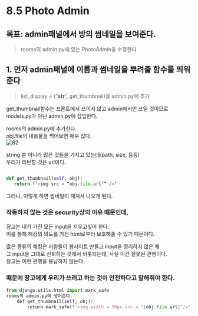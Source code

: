 # 8.5 Photo Admin

## 목표: admin패널에서 방의 썸네일을 보여준다.

> rooms의 admin.py에 있는 PhotoAdmin을 수정한다

## 1. 먼저 admin패널에 이름과 썸네일을 뿌려줄 함수를 띄워준다  
>list_display = (“**str**”, get_thumbnail)을 admin.py에 추가

get_thumbnail함수는 프론트에서 쓰이지 않고 admin에서만 쓰일 것이므로 models.py가 아닌 admin.py에 삽입한다.

rooms의 admin.py에 추가한다.   
obj.file의 내용물을 찍어보면 매우 많다.   
![82](https://user-images.githubusercontent.com/59404684/90955470-9c8fb300-e4b8-11ea-8da8-ff9c751bc221.PNG)

string 뿐 아니라 많은 것들을 가지고 있는데(path, size, 등등)  
우리가 리턴할 것은 url이다.  
  
```python

def get_thumbnail(self, obj):
   return f‘<img src = “obj.file.url’” />’
```  
  
그러나, 이렇게 하면 썸네일이 깨져서 나오게 된다.  

### 작동하지 않는 것은 security상의 이유 때문인데,   

장고는 내가 가진 모든 input을 지우고싶어 한다.  
이를 통해 해킹의 의도를 가진 html로부터 보호해줄 수 있기 때문이다.

많은 종류의 해킹은 사람들이 웹사이트 만들고 input을 정리하지 않은 채  
그 input을 그대로 신뢰하는 것에서 비롯되는데, 사실 이건 잘못된 관행이다.  
장고는 이런 관행을 용납하지 않는다.  

### 때문에 장고에게 우리가 쓰려고 하는 것이 안전하다고 말해줘야 한다.  

```python
from django.utils.html import mark_safe
rooms의 admin.py에 넣어준다.
    def get_thumbnail(self, obj):
        return mark_safe(f'<img width = 50px src = "{obj.file.url}"/>')
```
